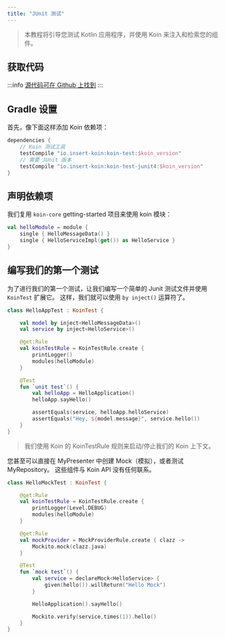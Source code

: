 ```yaml
---
title: "JUnit 测试"
---
```

> 本教程将引导您测试 Kotlin 应用程序，并使用 Koin 来注入和检索您的组件。

## 获取代码

:::info
[源代码可在 Github 上找到](https://github.com/InsertKoinIO/koin-getting-started/tree/main/kotlin)
:::

## Gradle 设置

首先，像下面这样添加 Koin 依赖项：

```groovy
dependencies {
    // Koin 测试工具
    testCompile "io.insert-koin:koin-test:$koin_version"
    // 需要 JUnit 版本
    testCompile "io.insert-koin:koin-test-junit4:$koin_version"
}
```

## 声明依赖项

我们复用 `koin-core` getting-started 项目来使用 koin 模块：

```kotlin
val helloModule = module {
    single { HelloMessageData() }
    single { HelloServiceImpl(get()) as HelloService }
}
```

## 编写我们的第一个测试

为了进行我们的第一个测试，让我们编写一个简单的 Junit 测试文件并使用 `KoinTest` 扩展它。 这样，我们就可以使用 `by inject()` 运算符了。

```kotlin
class HelloAppTest : KoinTest {

    val model by inject<HelloMessageData>()
    val service by inject<HelloService>()

    @get:Rule
    val koinTestRule = KoinTestRule.create {
        printLogger()
        modules(helloModule)
    }

    @Test
    fun `unit test`() {
        val helloApp = HelloApplication()
        helloApp.sayHello()

        assertEquals(service, helloApp.helloService)
        assertEquals("Hey, ${model.message}", service.hello())
    }
}
```

> 我们使用 Koin 的 KoinTestRule 规则来启动/停止我们的 Koin 上下文。

您甚至可以直接在 MyPresenter 中创建 Mock（模拟），或者测试 MyRepository。 这些组件与 Koin API 没有任何联系。

```kotlin
class HelloMockTest : KoinTest {

    @get:Rule
    val koinTestRule = KoinTestRule.create {
        printLogger(Level.DEBUG)
        modules(helloModule)
    }

    @get:Rule
    val mockProvider = MockProviderRule.create { clazz ->
        Mockito.mock(clazz.java)
    }

    @Test
    fun `mock test`() {
        val service = declareMock<HelloService> {
            given(hello()).willReturn("Hello Mock")
        }

        HelloApplication().sayHello()

        Mockito.verify(service,times(1)).hello()
    }
}
```